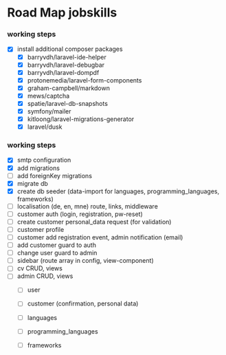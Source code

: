 # Road Map jobskills

### working steps
- [x] install additional composer packages
  - [x] barryvdh/laravel-ide-helper
  - [x] barryvdh/laravel-debugbar
  - [x] barryvdh/laravel-dompdf
  - [x] protonemedia/laravel-form-components
  - [x] graham-campbell/markdown
  - [x] mews/captcha
  - [x] spatie/laravel-db-snapshots
  - [x] symfony/mailer
  - [x] kitloong/laravel-migrations-generator
  - [x] laravel/dusk

### working steps
- [x] smtp configuration
- [x] add migrations
- [ ] add foreignKey migrations
- [x] migrate db
- [x] create db seeder (data-import for languages, programming_languages, frameworks)
- [ ] localisation (de, en, mne) route, links, middleware 
- [ ] customer auth (login, registration, pw-reset)
- [ ] create customer personal_data request (for validation)
- [ ] customer profile
- [ ] customer add registration event, admin notification (email)
- [ ] add customer guard to auth
- [ ] change user guard to admin
- [ ] sidebar (route array in config, view-component)
- [ ] cv CRUD, views
- [ ] admin CRUD, views 
  - [ ] user  
  - [ ] customer (confirmation, personal data)
  - [ ] languages
  - [ ] programming_languages
  - [ ] frameworks


